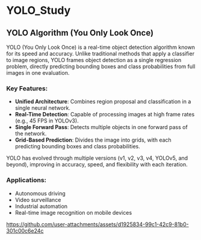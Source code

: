 # YOLO_Study
## YOLO Algorithm (You Only Look Once)

YOLO (You Only Look Once) is a real-time object detection algorithm known for its speed and accuracy. Unlike traditional methods that apply a classifier to image regions, YOLO frames object detection as a single regression problem, directly predicting bounding boxes and class probabilities from full images in one evaluation.

### Key Features:
- **Unified Architecture**: Combines region proposal and classification in a single neural network.
- **Real-Time Detection**: Capable of processing images at high frame rates (e.g., 45 FPS in YOLOv3).
- **Single Forward Pass**: Detects multiple objects in one forward pass of the network.
- **Grid-Based Prediction**: Divides the image into grids, with each predicting bounding boxes and class probabilities.

YOLO has evolved through multiple versions (v1, v2, v3, v4, YOLOv5, and beyond), improving in accuracy, speed, and flexibility with each iteration.

### Applications:
- Autonomous driving
- Video surveillance
- Industrial automation
- Real-time image recognition on mobile devices


https://github.com/user-attachments/assets/d1925834-99c1-42c9-81b0-301c00c6e24c

